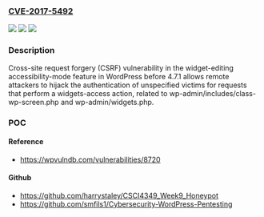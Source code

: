 ### [CVE-2017-5492](https://cve.mitre.org/cgi-bin/cvename.cgi?name=CVE-2017-5492)
![](https://img.shields.io/static/v1?label=Product&message=n%2Fa&color=blue)
![](https://img.shields.io/static/v1?label=Version&message=n%2Fa&color=blue)
![](https://img.shields.io/static/v1?label=Vulnerability&message=n%2Fa&color=brighgreen)

### Description

Cross-site request forgery (CSRF) vulnerability in the widget-editing accessibility-mode feature in WordPress before 4.7.1 allows remote attackers to hijack the authentication of unspecified victims for requests that perform a widgets-access action, related to wp-admin/includes/class-wp-screen.php and wp-admin/widgets.php.

### POC

#### Reference
- https://wpvulndb.com/vulnerabilities/8720

#### Github
- https://github.com/harrystaley/CSCI4349_Week9_Honeypot
- https://github.com/smfils1/Cybersecurity-WordPress-Pentesting

